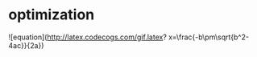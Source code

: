 # optimization  
![equation](http://latex.codecogs.com/gif.latex? x=\frac{-b\pm\sqrt{b^2-4ac}}{2a})  

